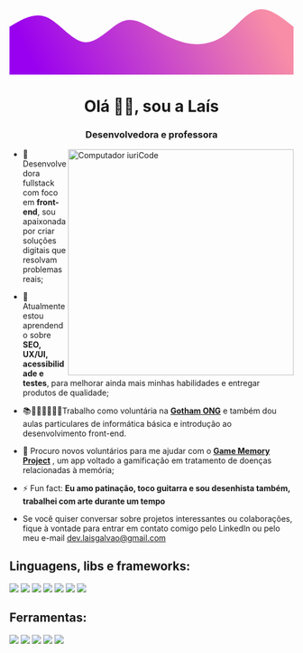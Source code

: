 <svg width="100%" height="100%" id="svg" viewBox="0 0 1440 490" xmlns="http://www.w3.org/2000/svg" class="transition duration-300 ease-in-out delay-150"><defs><linearGradient id="gradient" x1="0%" y1="56%" x2="100%" y2="44%"><stop offset="5%" stop-color="#9900ef"></stop><stop offset="95%" stop-color="#f78da7"></stop></linearGradient></defs><path d="M 0,500 C 0,500 0,250 0,250 C 62.53037555228278,212.22956553755523 125.06075110456555,174.45913107511046 188,201 C 250.93924889543445,227.54086892488954 314.2873711340206,318.3930412371134 377,327 C 439.7126288659794,335.6069587628866 501.7897643593519,261.9687039764359 553,232 C 604.2102356406481,202.03129602356407 644.5535714285714,215.7321428571429 699,244 C 753.4464285714286,272.2678571428571 821.9959499263624,315.1027245949926 891,331 C 960.0040500736376,346.8972754050074 1029.4626288659792,335.8569587628866 1090,293 C 1150.5373711340208,250.14304123711335 1202.1535346097203,175.46944035346095 1259,163 C 1315.8464653902797,150.53055964653905 1377.9232326951399,200.2652798232695 1440,250 C 1440,250 1440,500 1440,500 Z" stroke="none" stroke-width="0" fill="url(#gradient)" fill-opacity="1" class="transition-all duration-300 ease-in-out delay-150 path-0"></path></svg>
<h1 align="center">Olá 👋🏽, sou a Laís</h1>
<h3 align="center">Desenvolvedora e professora</h3>
<img src="https://raw.githubusercontent.com/MicaelliMedeiros/micaellimedeiros/master/image/computer-illustration.png" min-width="400px" max-width="400px" width="400px" align="right" alt="Computador iuriCode">


- 🔭 Desenvolvedora fullstack com foco em **front-end**, sou apaixonada por criar soluções digitais que resolvam problemas reais;
- 🌱 Atualmente estou aprendendo sobre **SEO, UX/UI, acessibilidade e testes**, para melhorar ainda mais minhas habilidades e entregar produtos de qualidade;
- 📚👩🏽‍💻🦇🤘🏽Trabalho como voluntária na **[Gotham ONG](https://github.com/gotham-ong)** e também dou aulas particulares de informática básica e introdução ao desenvolvimento front-end. 
- 🤝 Procuro novos voluntários para me ajudar com o **[Game Memory Project](https://github.com/Game-Memory-Project)** , um app voltado a gamificação em tratamento de doenças relacionadas à memória;
- ⚡ Fun fact: **Eu amo patinação, toco guitarra e sou desenhista também, trabalhei com arte durante um tempo**

- Se você quiser conversar sobre projetos interessantes ou colaborações, fique à vontade para entrar em contato comigo pelo LinkedIn ou pelo meu e-mail dev.laisgalvao@gmail.com

## Linguagens, libs e frameworks: 
<p align="justify">
  <img src="https://img.shields.io/badge/Sass-CC6699?style=for-the-badge&logo=sass&logoColor=white"/>
  <img src="https://img.shields.io/badge/Tailwind_CSS-38B2AC?style=for-the-badge&logo=tailwind-css&logoColor=white"/>
  <img src="https://img.shields.io/badge/Bootstrap-563D7C?style=for-the-badge&logo=bootstrap&logoColor=white"/>
  <img src="https://img.shields.io/badge/JavaScript-F7DF1E?style=for-the-badge&logo=javascript&logoColor=black"/>
  <img src="https://img.shields.io/badge/Vue.js-35495E?style=for-the-badge&logo=vue.js&logoColor=4FC08D"/>
  <img src="https://img.shields.io/badge/React-20232A?style=for-the-badge&logo=react&logoColor=61DAFB"/>
  <img src="https://img.shields.io/badge/Laravel-FF2D20?style=for-the-badge&logo=laravel&logoColor=white"/>
</p>

## Ferramentas: 
<p align="justify">
  <img src="https://img.shields.io/badge/Netlify-00C7B7?style=for-the-badge&logo=netlify&logoColor=white"/>
  <img src="https://img.shields.io/badge/Vercel-000000?style=for-the-badge&logo=vercel&logoColor=white"/>
  <img src="https://img.shields.io/badge/Figma-F24E1E?style=for-the-badge&logo=figma&logoColor=white"/>
  <img src="https://img.shields.io/badge/Visual_Studio_Code-0078D4?style=for-the-badge&logo=visual%20studio%20code&logoColor=white"/>
  <img src="https://img.shields.io/badge/Notion-000000?style=for-the-badge&logo=notion&logoColor=white"/>
</p>


